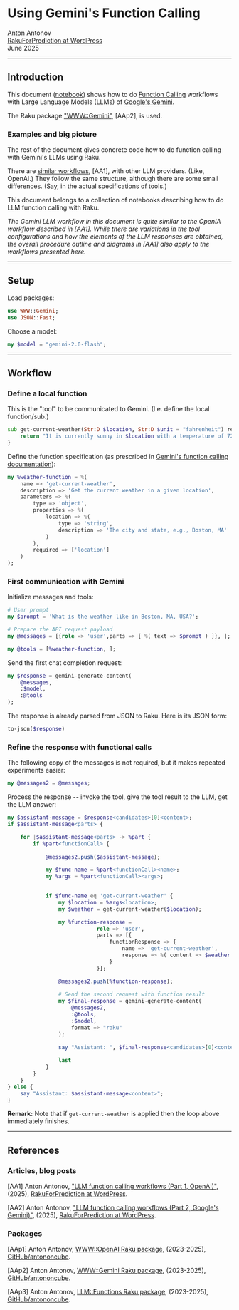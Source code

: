# Using Gemini's Function Calling

Anton Antonov   
[RakuForPrediction at WordPress](https://rakuforprediction.wordpress.com)   
June 2025


-----

## Introduction


This document 
([notebook](https://github.com/antononcube/Raku-WWW-Gemini/blob/main/docs/LLM-function-calling-workflow.ipynb)) 
shows how to do [Function Calling](https://ai.google.dev/gemini-api/docs/function-calling) workflows with Large Language Models (LLMs) of 
[Google's Gemini](https://ai.google.dev/gemini-api). 

The Raku package ["WWW::Gemini"](https://github.com/antononcube/Raku-WWW-Gemini), [AAp2], is used.

### Examples and big picture

The rest of the document gives concrete code how to do function calling with Gemini's LLMs using Raku.

There are [similar workflows](https://rakuforprediction.wordpress.com/2025/06/01/llm-function-calling-workflows-part-1-openai/), [AA1], with other LLM providers. (Like, OpenAI.) They follow the same structure, although there are some small differences. (Say, in the actual specifications of tools.)

This document belongs to a collection of notebooks describing how to do LLM function calling with Raku.

*The Gemini LLM workflow in this document is quite similar to the OpenIA workflow described in [AA1].
While there are variations in the tool configurations and how the elements of the LLM responses are obtained,
the overall procedure outline and diagrams in [AA1] also apply to the workflows presented here.*


-----

## Setup


Load packages:

```raku
use WWW::Gemini;
use JSON::Fast;
```

Choose a model:

```raku
my $model = "gemini-2.0-flash";
```

------

## Workflow


### Define a local function


This is the "tool" to be communicated to Gemini. (I.e. define the local function/sub.)

```raku
sub get-current-weather(Str:D $location, Str:D $unit = "fahrenheit") returns Str {
    return "It is currently sunny in $location with a temperature of 72 degrees $unit.";
}
```

Define the function specification (as prescribed in [Gemini's function calling documentation](https://ai.google.dev/gemini-api/docs/function-calling?example=weather)):

```raku
my %weather-function = %(
    name => 'get-current-weather',
    description => 'Get the current weather in a given location',
    parameters => %(
        type => 'object',
        properties => %(
            location => %(
                type => 'string',
                description => 'The city and state, e.g., Boston, MA'
            )
        ),
        required => ['location']
    )
);
```

### First communication with Gemini


Initialize messages and tools:

```raku
# User prompt
my $prompt = 'What is the weather like in Boston, MA, USA?';

# Prepare the API request payload
my @messages = [{role => 'user',parts => [ %( text => $prompt ) ]}, ];

my @tools = [%weather-function, ];
```

Send the first chat completion request:

```raku
my $response = gemini-generate-content(
    @messages,
    :$model,
    :@tools
);
```

The response is already parsed from JSON to Raku. Here is its JSON form:

```raku
to-json($response)
```

### Refine the response with functional calls


The following copy of the messages is not required, but it makes repeated experiments easier:

```raku
my @messages2 = @messages;
```

Process the response -- invoke the tool, give the tool result to the LLM, get the LLM answer:

```raku
my $assistant-message = $response<candidates>[0]<content>;
if $assistant-message<parts> {

    for |$assistant-message<parts> -> %part {
        if %part<functionCall> {
            
            @messages2.push($assistant-message);

            my $func-name = %part<functionCall><name>;
            my %args = %part<functionCall><args>;

            
            if $func-name eq 'get-current-weather' {
                my $location = %args<location>;
                my $weather = get-current-weather($location);

                my %function-response =
                            role => 'user',
                            parts => [{ 
                                functionResponse => {
                                    name => 'get-current-weather',
                                    response => %( content => $weather )
                                } 
                            }];

                @messages2.push(%function-response);
                
                # Send the second request with function result
                my $final-response = gemini-generate-content(
                    @messages2,
                    :@tools,
                    :$model,
                    format => "raku"
                );
                
                say "Assistant: ", $final-response<candidates>[0]<content><parts>».<text>.join("\n");

                last
            }
        }
    }
} else {
    say "Assistant: $assistant-message<content>";
}
```

**Remark:** Note that if `get-current-weather` is applied then the loop above immediately finishes.


-----

## References


### Articles, blog posts

[AA1] Anton Antonov,
["LLM function calling workflows (Part 1, OpenAI)"](https://rakuforprediction.wordpress.com/2025/06/01/llm-function-calling-workflows-part-1-openai/),
(2025),
[RakuForPrediction at WordPress](https://rakuforprediction.wordpress.com).

[AA2] Anton Antonov,
["LLM function calling workflows (Part 2, Google's Gemini)"](https://rakuforprediction.wordpress.com/2025/06/07/llm-function-calling-workflows-part-2-googles-gemini/),
(2025),
[RakuForPrediction at WordPress](https://rakuforprediction.wordpress.com).



### Packages 

[AAp1] Anton Antonov,
[WWW::OpenAI Raku package](https://github.com/antononcube/Raku-WWW-OpenAI),
(2023-2025),
[GitHub/antononcube](https://github.com/antononcube).

[AAp2] Anton Antonov,
[WWW::Gemini Raku package](https://github.com/antononcube/Raku-WWW-Gemini),
(2023-2025),
[GitHub/antononcube](https://github.com/antononcube).

[AAp3] Anton Antonov,
[LLM::Functions Raku package](https://github.com/antononcube/Raku-LLM-Functions),
(2023-2025),
[GitHub/antononcube](https://github.com/antononcube).
